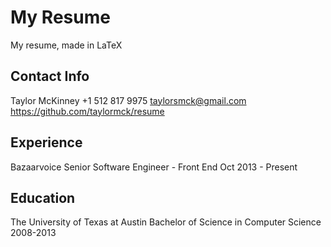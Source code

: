 My Resume
=========
My resume, made in LaTeX

Contact Info
------------
Taylor McKinney
+1 512 817 9975
taylorsmck@gmail.com
https://github.com/taylormck/resume

Experience
----------
Bazaarvoice
Senior Software Engineer - Front End
Oct 2013 - Present

Education
---------
The University of Texas at Austin
Bachelor of Science in Computer Science
2008-2013
